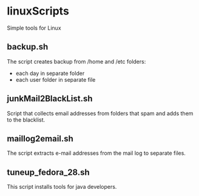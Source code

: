 # linuxScripts
Simple tools for Linux

## backup.sh

The script creates backup from /home and /etc folders:
- each day in separate folder
- each user folder in separate file

## junkMail2BlackList.sh

Script that collects email addresses from folders that spam and adds them to the blacklist.


## maillog2email.sh

The script extracts e-mail addresses from the mail log to separate files.

## tuneup_fedora_28.sh

This script installs tools for java developers.
